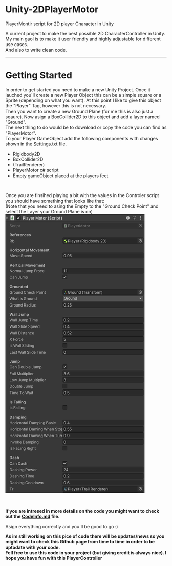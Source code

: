 # Unity-2DPlayerMotor
PlayerMontir script for 2D player Character in Unity

A current project to make the best possible 2D CharacterController in Unity. <br />
My main gaol is to make it user friendly and highly adjustable for different use cases. <br />
And also to write clean code.

---
# Getting Started
In order to get started you need to make a new Unity Project. Once it lauched you`ll create a new Player Object this can be a simple square or a Sprite (depending on what you want). At this point I like to give this object the "Player" Tag, however this is not necessary. <br /> Then you want to create a new Ground Plane (for me this is also just a sqaure). Now asign a BoxCollider2D to this object and add a layer named "Ground".<br /> 
The next thing to do would be to download or copy the code you can find as "PlayerMotor". <br />
To your Player GameObject add the following components with changes shown in the [Settings.txt](Settings.txt) file. <br />

- Rigidbody2D
- BoxCollider2D
- (TrailRenderer)
- PlayerMotor c# script
- Empty gameObject placed at the players feet
<br />

Once you are finsihed playing a bit with the values in the Controler script you should have something that looks like that: <br /> (Note that you need to asing the Empty to the "Ground Check Point" and select the Layer your Ground Plane is on) <br />
![alt text](settings_for_script.png)

<br />

**If you are intresed in more details on the code you might want to check out the [CodeInfo.md](CodeInfo.md) file.**

Asign everything correctly and you`ll be good to go :)


**As im still working on this pice of code there will be updates/news so you might want to check this Github page from time to time in order to be uptodate with your code. <br /> Fell free to use this code in your project (but giving credit is always nice). I hope you have fun with this PlayerController**
